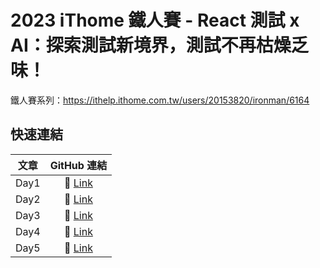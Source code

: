 # 2023 iThome 鐵人賽 - React 測試 x AI：探索測試新境界，測試不再枯燥乏味！

鐵人賽系列：https://ithelp.ithome.com.tw/users/20153820/ironman/6164

## 快速連結

| 文章 |                            GitHub 連結                             |
| :--: | :----------------------------------------------------------------: |
| Day1 | 🔗 [Link](https://github.com/Jim876633/ithome-2023/tree/main/day1) |
| Day2 | 🔗 [Link](https://github.com/Jim876633/ithome-2023/tree/main/day2) |
| Day3 | 🔗 [Link](https://github.com/Jim876633/ithome-2023/tree/main/day3) |
| Day4 | 🔗 [Link](https://github.com/Jim876633/ithome-2023/tree/main/day4) |
| Day5 | 🔗 [Link](https://github.com/Jim876633/ithome-2023/tree/main/day5) |
